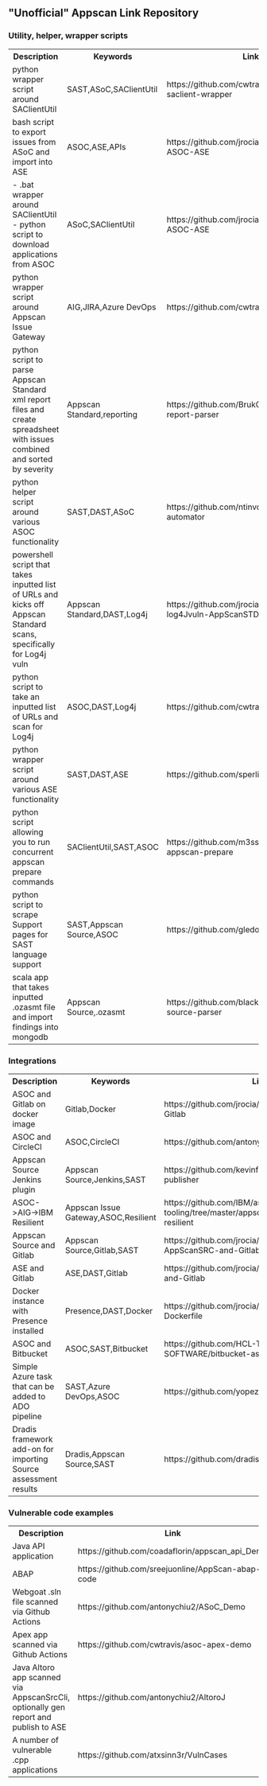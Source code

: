 ## "Unofficial" Appscan Link Repository

### Utility, helper, wrapper scripts

<table>
    <tr><th>Description</th><th>Keywords</th><th>Link</th></tr>
    <tr><td>python wrapper script around SAClientUtil</td><td>SAST,ASoC,SAClientUtil</td><td>https://github.com/cwtravis/python-saclient-wrapper</td></tr>
    <tr><td>bash script to export issues from ASoC and import into ASE</td><td>ASOC,ASE,APIs</td><td>https://github.com/jrocia/ImportAppIssues-ASOC-ASE</td></tr>
    <tr><td>- .bat wrapper around SAClientUtil<br>- python script to download applications from ASOC</td><td>ASoC,SAClientUtil</td><td>https://github.com/jrocia/ImportAppIssues-ASOC-ASE</td></tr>
    <tr><td>python wrapper script around Appscan Issue Gateway</td><td>AIG,JIRA,Azure DevOps</td><td>https://github.com/cwtravis/AIMG_Client</td></tr>
    <tr><td>python script to parse Appscan Standard xml report files and create spreadsheet with issues combined and sorted by severity</td><td>Appscan Standard,reporting</td><td>https://github.com/Bruk0ut/appscan-xml-report-parser</td></tr>
    <tr><td>python helper script around various ASOC functionality</td><td>SAST,DAST,ASoC</td><td>https://github.com/ntinvo/appscan-automator</td></tr>
    <tr><td>powershell script that takes inputted list of URLs and kicks off Appscan Standard scans, specifically for Log4j vuln</td><td>Appscan Standard,DAST,Log4j</td><td>https://github.com/jrocia/Search-log4Jvuln-AppScanSTD</td></tr>
    <tr><td>python script to take an inputted list of URLs and scan for Log4j</td><td>ASOC,DAST,Log4j</td><td>https://github.com/cwtravis/asoc_dast_spray</td></tr>
    <tr><td>python wrapper script around various ASE functionality</td><td>SAST,DAST,ASE</td><td>https://github.com/sperlis/ase-apis</td></tr>
    <tr><td>python script allowing you to run concurrent appscan prepare commands</td><td>SAClientUtil,SAST,ASOC</td><td>https://github.com/m3ssap0/massive-appscan-prepare</td></tr>
    <tr><td>python script to scrape Support pages for SAST language support</td><td>SAST,Appscan Source,ASOC</td><td>https://github.com/gledonne/appscanlangs</td></tr>
    <tr><td>scala app that takes inputted .ozasmt file and import findings into mongodb</td><td>Appscan Source,.ozasmt</td><td>https://github.com/blackboard/appscan-source-parser</td></tr>
    
</table>

### Integrations
<table>
    <tr><th>Description</th><th>Keywords</th><th>Link</th></tr>
    <tr><td>ASOC and Gitlab on docker image</td><td>Gitlab,Docker</td><td>https://github.com/jrocia/Integration-ASoC-and-Gitlab</td></tr>
    <tr><td>ASOC and CircleCI</td><td>ASOC,CircleCI</td><td>https://github.com/antonychiu2/CircleCI</td></tr>
    <tr><td>Appscan Source Jenkins plugin</td><td>Appscan Source,Jenkins,SAST</td><td>https://github.com/kevinfealey/appscanenterprise-publisher</td></tr>
    <tr><td>ASOC->AIG->IBM Resilient</td><td>Appscan Issue Gateway,ASOC,Resilient</td><td>https://github.com/IBM/asoc-devops-tooling/tree/master/appscan-issue-gateway-resilient</td></tr>
    <tr><td>Appscan Source and Gitlab</td><td>Appscan Source,Gitlab,SAST</td><td>https://github.com/jrocia/Integration-AppScanSRC-and-Gitlab</td></tr>
    <tr><td>ASE and Gitlab</td><td>ASE,DAST,Gitlab</td><td>https://github.com/jrocia/Integration-ASE-DAST-and-Gitlab</td></tr>
    <tr><td>Docker instance with Presence installed</td><td>Presence,DAST,Docker</td><td>https://github.com/jrocia/AppScanPresence-Dockerfile</td></tr>
    <tr><td>ASOC and Bitbucket</td><td>ASOC,SAST,Bitbucket</td><td>https://github.com/HCL-TECH-SOFTWARE/bitbucket-asoc-sast</td></tr>
    <tr><td>Simple Azure task that can be added to ADO pipeline</td><td>SAST,Azure DevOps,ASOC</td><td>https://github.com/yopez83/Azure-Task-AppScan</td></tr>
    <tr><td>Dradis framework add-on for importing Source assessment results</td><td>Dradis,Appscan Source,SAST</td><td>https://github.com/dradis/dradis-appscan</td></tr>
    
</table>

### Vulnerable code examples

<table>
    <tr><th>Description</th><th>Link</th></tr>
    <tr><td>Java API application</td><td>https://github.com/coadaflorin/appscan_api_Demo</td></tr>
    <tr><td>ABAP</td><td>https://github.com/sreejuonline/AppScan-abap-code</td></tr>
    <tr><td>Webgoat .sln file scanned via Github Actions</td><td>https://github.com/antonychiu2/ASoC_Demo</td></tr>
    <tr><td>Apex app scanned via Github Actions</td><td>https://github.com/cwtravis/asoc-apex-demo</td></tr>
    <tr><td>Java Altoro app scanned via AppscanSrcCli, optionally gen report and publish to ASE</td><td>https://github.com/antonychiu2/AltoroJ</td></tr>
    <tr><td>A number of vulnerable .cpp applications</td><td>https://github.com/atxsinn3r/VulnCases</td></tr>
</table>
